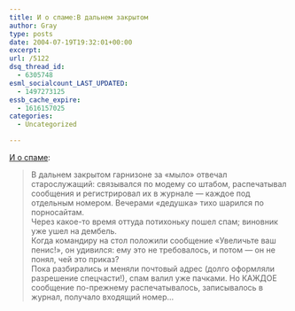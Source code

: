 ```yaml
---
title: И о спаме:В дальнем закрытом
author: Gray
type: posts
date: 2004-07-19T19:32:01+00:00
excerpt:
url: /5122
dsq_thread_id:
  - 6305748
esml_socialcount_LAST_UPDATED:
  - 1497273125
essb_cache_expire:
  - 1616157025
categories:
  - Uncategorized

---
```








[И о спаме][1]:

> В дальнем закрытом гарнизоне за &#171;мыло&#187; отвечал старослужащий: связывался по модему со штабом, распечатывал сообщения и регистрировал их в журнале &#8212; каждое под отдельным номером. Вечерами &#171;дедушка&#187; тихо шарился по порносайтам.  
> Через какое-то время оттуда потихоньку пошел спам; виновник уже ушел на дембель.  
> Когда командиру на стол положили сообщение &#171;Увеличьте ваш пенис!&#187;, он удивился: ему это не требовалось, и потом &#8212; он не понял, чей это приказ?  
> Пока разбирались и меняли почтовый адрес (долго оформляли разрешение спецчасти!), спам валил уже пачками. Но КАЖДОЕ сообщение по-прежнему распечатывалось, записывалось в журнал, получало входящий номер&#8230;

 [1]: http://www.anekdot.ru/an/z/o040719.html#1